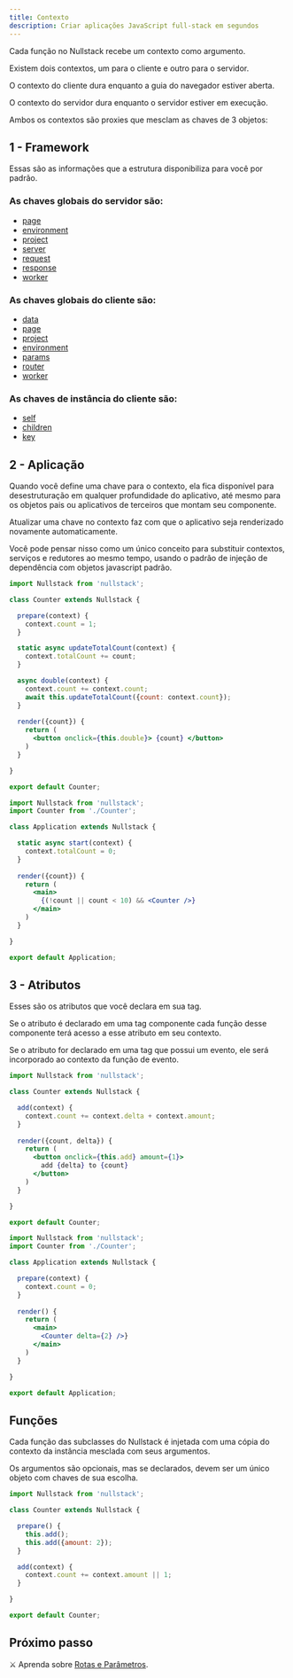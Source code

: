 ```yaml
---
title: Contexto
description: Criar aplicações JavaScript full-stack em segundos
---
```


Cada função no Nullstack recebe um contexto como argumento.

Existem dois contextos, um para o cliente e outro para o servidor.

O contexto do cliente dura enquanto a guia do navegador estiver aberta.

O contexto do servidor dura enquanto o servidor estiver em execução.

Ambos os contextos são proxies que mesclam as chaves de 3 objetos:

## 1 - Framework

Essas são as informações que a estrutura disponibiliza para você por padrão.

### As chaves globais do servidor são:

- [page](/context-page)
- [environment](/context-environment)
- [project](/context-project)
- [server](/server-request-and-response)
- [request](/server-request-and-response)
- [response](/server-request-and-response)
- [worker](/service-worker)

### As chaves globais do cliente são:

- [data](/context-data)
- [page](/context-page)
- [project](/context-project)
- [environment](/context-environment)
- [params](/routes-and-params)
- [router](/routes-and-params)
- [worker](/service-worker)

### As chaves de instância do cliente são:

- [self](/instance-self)
- [children](/renderable-components)
- [key](/instance-key)

## 2 - Aplicação

Quando você define uma chave para o contexto, ela fica disponível para desestruturação em qualquer profundidade do aplicativo, até mesmo para os objetos pais ou aplicativos de terceiros que montam seu componente.

Atualizar uma chave no contexto faz com que o aplicativo seja renderizado novamente automaticamente.

Você pode pensar nisso como um único conceito para substituir contextos, serviços e redutores ao mesmo tempo, usando o padrão de injeção de dependência com objetos javascript padrão.
```jsx
import Nullstack from 'nullstack';

class Counter extends Nullstack {

  prepare(context) {
    context.count = 1;
  }

  static async updateTotalCount(context) {
    context.totalCount += count;
  }

  async double(context) {
    context.count += context.count;
    await this.updateTotalCount({count: context.count});
  }
  
  render({count}) {
    return (
      <button onclick={this.double}> {count} </button>
    )
  }

}

export default Counter;
```

```jsx
import Nullstack from 'nullstack';
import Counter from './Counter';

class Application extends Nullstack {

  static async start(context) {
    context.totalCount = 0;
  }
 
  render({count}) {
    return (
      <main>
        {(!count || count < 10) && <Counter />}
      </main>
    )
  }

}

export default Application;
```

## 3 - Atributos

Esses são os atributos que você declara em sua tag.

Se o atributo é declarado em uma tag componente cada função desse componente terá acesso a esse atributo em seu contexto.

Se o atributo for declarado em uma tag que possui um evento, ele será incorporado ao contexto da função de evento.

```jsx
import Nullstack from 'nullstack';

class Counter extends Nullstack {

  add(context) {
    context.count += context.delta + context.amount;
  }
  
  render({count, delta}) {
    return (
      <button onclick={this.add} amount={1}> 
        add {delta} to {count}
      </button>
    )
  }

}

export default Counter;
```

```jsx
import Nullstack from 'nullstack';
import Counter from './Counter';

class Application extends Nullstack {

  prepare(context) {
    context.count = 0;
  }
 
  render() {
    return (
      <main>
        <Counter delta={2} />}
      </main>
    )
  }

}

export default Application;
```

## Funções

Cada função das subclasses do Nullstack é injetada com uma cópia do contexto da instância mesclada com seus argumentos.

Os argumentos são opcionais, mas se declarados, devem ser um único objeto com chaves de sua escolha.

```jsx
import Nullstack from 'nullstack';

class Counter extends Nullstack {

  prepare() {
    this.add();
    this.add({amount: 2});
  }

  add(context) {
    context.count += context.amount || 1;
  }

}

export default Counter;
```

## Próximo passo

⚔ Aprenda sobre [Rotas e Parâmetros](/routes-and-params).
